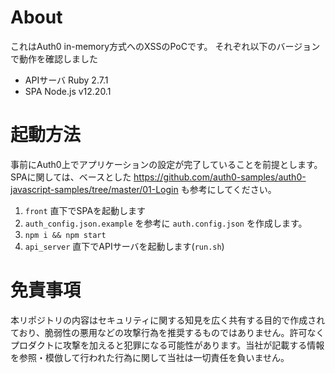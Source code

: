 # About
これはAuth0 in-memory方式へのXSSのPoCです。
それぞれ以下のバージョンで動作を確認しました

* APIサーバ Ruby 2.7.1
* SPA Node.js v12.20.1

# 起動方法
事前にAuth0上でアプリケーションの設定が完了していることを前提とします。
SPAに関しては、ベースとした https://github.com/auth0-samples/auth0-javascript-samples/tree/master/01-Login も参考にしてください。

1. `front` 直下でSPAを起動します
  1. `auth_config.json.example` を参考に `auth.config.json` を作成します。
  2. `npm i && npm start`
2. `api_server` 直下でAPIサーバを起動します(`run.sh`)

# 免責事項
本リポジトリの内容はセキュリティに関する知見を広く共有する目的で作成されており、脆弱性の悪用などの攻撃行為を推奨するものではありません。許可なくプロダクトに攻撃を加えると犯罪になる可能性があります。当社が記載する情報を参照・模倣して行われた行為に関して当社は一切責任を負いません。
